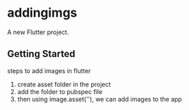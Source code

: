# addingimgs

A new Flutter project.

## Getting Started
steps to add images in flutter
1. create asset folder in the project
2. add the folder to pubspec file
3. then using image.asset(''), we can add images to the app
